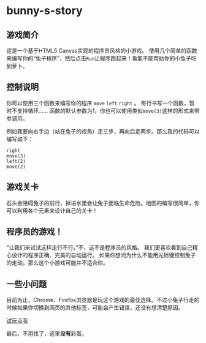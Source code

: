 bunny-s-story
=============

## 游戏简介
这是一个基于HTML5 Canvas实现的程序员风格的小游戏。
使用几个简单的函数来编写你的“兔子程序”，然后点击`Run`让程序跑起来！看能不能帮助你的小兔子吃到萝卜。
## 控制说明
你可以使用三个函数来编写你的程序 `move` `left` `right` 。
每行书写一个函数，暂时不支持循环……
函数的默认参数为1，你也可以使用类似`move(3)`这样的形式来带参调用。

例如我要向右手边（站在兔子的视角）走三步，再向后走两步。那么我的代码可以编写如下：

    right
    move(3)
    left(2)
    move(2)

## 游戏关卡
石头会阻碍兔子的前行，掉进水里会让兔子面临生命危险。地图的编写很简单，你可以利用各个元素来设计自己的关卡！
## 程序员的游戏！
“让我们来试试这样走行不行。”不，这不是程序员的风格。
我们更喜欢看到自己精心设计的程序正确、完美的自动运行。
如果你想问为什么不能用光标键控制兔子的走动，那么这个小游戏可能并不适合你。
## 一些小问题
目前为止，Chrome、Firefox浏览器是玩这个游戏的最佳选择。不过小兔子行走的时候如果你切换到网页的其他标签，可能会产生错误，还没有想清楚原因。

[试玩点我](http://andy24boyking.github.io/bunny-s-story "兔子的故事")

最后，不用找了，这里**没有**彩蛋。
